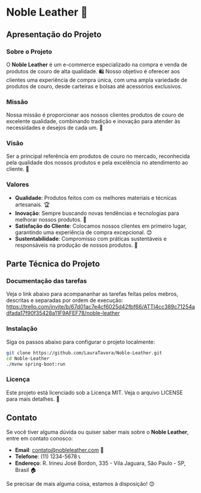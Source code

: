 # Noble Leather 👜

## Apresentação do Projeto

### Sobre o Projeto
O **Noble Leather** é um e-commerce especializado na compra e venda de produtos de couro de alta qualidade. 🛍️ Nosso objetivo é oferecer aos clientes uma experiência de compra única, com uma ampla variedade de produtos de couro, desde carteiras e bolsas até acessórios exclusivos.

### Missão
Nossa missão é proporcionar aos nossos clientes produtos de couro de excelente qualidade, combinando tradição e inovação para atender às necessidades e desejos de cada um. 🎯

### Visão
Ser a principal referência em produtos de couro no mercado, reconhecida pela qualidade dos nossos produtos e pela excelência no atendimento ao cliente. 🌟

### Valores
- **Qualidade**: Produtos feitos com os melhores materiais e técnicas artesanais. 🏆
- **Inovação**: Sempre buscando novas tendências e tecnologias para melhorar nossos produtos. 🚀
- **Satisfação do Cliente**: Colocamos nossos clientes em primeiro lugar, garantindo uma experiência de compra excepcional. 😊
- **Sustentabilidade**: Compromisso com práticas sustentáveis e responsáveis na produção de nossos produtos. 🌱


## Parte Técnica do Projeto

### Documentação das tarefas
Veja o link abaixo para acompananhar as tarefas feitas pelos mebros, descritas e separadas por ordem de execução:
https://trello.com/invite/b/67d01ac7e4cf6025d42fbf66/ATTI4cc389c71254adfada17f90f35428a11F9AFEF78/noble-leather


### Instalação
Siga os passos abaixo para configurar o projeto localmente:

```bash
git clone https://github.com/LauraTavora/Noble-Leather.git
cd Noble-Leather
./mvnw spring-boot:run
```
### Licença
Este projeto está licenciado sob a Licença MIT. Veja o arquivo LICENSE para mais detalhes. 📄

## Contato
Se você tiver alguma dúvida ou quiser saber mais sobre o **Noble Leather**, entre em contato conosco:
- **Email**: contato@nobleleather.com 📧
- **Telefone**: (11) 1234-5678 📞
- **Endereço**: R. Irineu José Bordon, 335 - Vila Jaguara, São Paulo - SP, Brasil 🏠

Se precisar de mais alguma coisa, estamos à disposição! 😊
